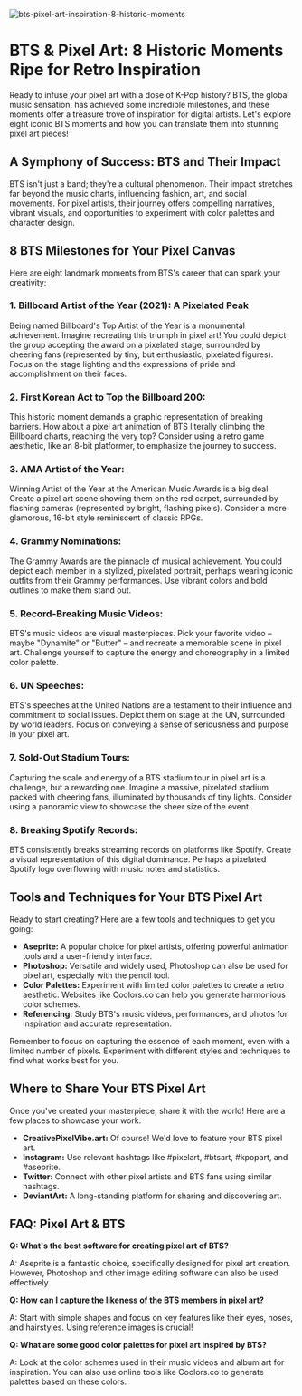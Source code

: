 ![bts-pixel-art-inspiration-8-historic-moments](https://images.pexels.com/photos/18069362/pexels-photo-18069362.png?auto=compress&cs=tinysrgb&fit=crop&h=627&w=1200)

# BTS & Pixel Art: 8 Historic Moments Ripe for Retro Inspiration

Ready to infuse your pixel art with a dose of K-Pop history? BTS, the global music sensation, has achieved some incredible milestones, and these moments offer a treasure trove of inspiration for digital artists. Let's explore eight iconic BTS moments and how you can translate them into stunning pixel art pieces!

## A Symphony of Success: BTS and Their Impact

BTS isn't just a band; they're a cultural phenomenon. Their impact stretches far beyond the music charts, influencing fashion, art, and social movements. For pixel artists, their journey offers compelling narratives, vibrant visuals, and opportunities to experiment with color palettes and character design.

## 8 BTS Milestones for Your Pixel Canvas

Here are eight landmark moments from BTS's career that can spark your creativity:

### 1. Billboard Artist of the Year (2021): A Pixelated Peak

Being named Billboard's Top Artist of the Year is a monumental achievement. Imagine recreating this triumph in pixel art! You could depict the group accepting the award on a pixelated stage, surrounded by cheering fans (represented by tiny, but enthusiastic, pixelated figures). Focus on the stage lighting and the expressions of pride and accomplishment on their faces.

### 2. First Korean Act to Top the Billboard 200:

This historic moment demands a graphic representation of breaking barriers. How about a pixel art animation of BTS literally climbing the Billboard charts, reaching the very top? Consider using a retro game aesthetic, like an 8-bit platformer, to emphasize the journey to success.

### 3. AMA Artist of the Year:

Winning Artist of the Year at the American Music Awards is a big deal. Create a pixel art scene showing them on the red carpet, surrounded by flashing cameras (represented by bright, flashing pixels). Consider a more glamorous, 16-bit style reminiscent of classic RPGs.

### 4. Grammy Nominations:

The Grammy Awards are the pinnacle of musical achievement. You could depict each member in a stylized, pixelated portrait, perhaps wearing iconic outfits from their Grammy performances. Use vibrant colors and bold outlines to make them stand out.

### 5. Record-Breaking Music Videos:

BTS's music videos are visual masterpieces. Pick your favorite video – maybe "Dynamite" or "Butter" – and recreate a memorable scene in pixel art. Challenge yourself to capture the energy and choreography in a limited color palette.

### 6. UN Speeches:

BTS's speeches at the United Nations are a testament to their influence and commitment to social issues. Depict them on stage at the UN, surrounded by world leaders. Focus on conveying a sense of seriousness and purpose in your pixel art.

### 7. Sold-Out Stadium Tours:

Capturing the scale and energy of a BTS stadium tour in pixel art is a challenge, but a rewarding one. Imagine a massive, pixelated stadium packed with cheering fans, illuminated by thousands of tiny lights. Consider using a panoramic view to showcase the sheer size of the event.

### 8. Breaking Spotify Records:

BTS consistently breaks streaming records on platforms like Spotify. Create a visual representation of this digital dominance. Perhaps a pixelated Spotify logo overflowing with music notes and statistics.

## Tools and Techniques for Your BTS Pixel Art

Ready to start creating? Here are a few tools and techniques to get you going:

*   **Aseprite:** A popular choice for pixel artists, offering powerful animation tools and a user-friendly interface.
*   **Photoshop:** Versatile and widely used, Photoshop can also be used for pixel art, especially with the pencil tool.
*   **Color Palettes:** Experiment with limited color palettes to create a retro aesthetic. Websites like Coolors.co can help you generate harmonious color schemes.
*   **Referencing:** Study BTS's music videos, performances, and photos for inspiration and accurate representation.

Remember to focus on capturing the essence of each moment, even with a limited number of pixels. Experiment with different styles and techniques to find what works best for you.

## Where to Share Your BTS Pixel Art

Once you've created your masterpiece, share it with the world! Here are a few places to showcase your work:

*   **CreativePixelVibe.art:** Of course! We'd love to feature your BTS pixel art.
*   **Instagram:** Use relevant hashtags like #pixelart, #btsart, #kpopart, and #aseprite.
*   **Twitter:** Connect with other pixel artists and BTS fans using similar hashtags.
*   **DeviantArt:** A long-standing platform for sharing and discovering art.

## FAQ: Pixel Art & BTS

**Q: What's the best software for creating pixel art of BTS?**

A: Aseprite is a fantastic choice, specifically designed for pixel art creation. However, Photoshop and other image editing software can also be used effectively.

**Q: How can I capture the likeness of the BTS members in pixel art?**

A: Start with simple shapes and focus on key features like their eyes, noses, and hairstyles. Using reference images is crucial!

**Q: What are some good color palettes for pixel art inspired by BTS?**

A: Look at the color schemes used in their music videos and album art for inspiration. You can also use online tools like Coolors.co to generate palettes based on these colors.
